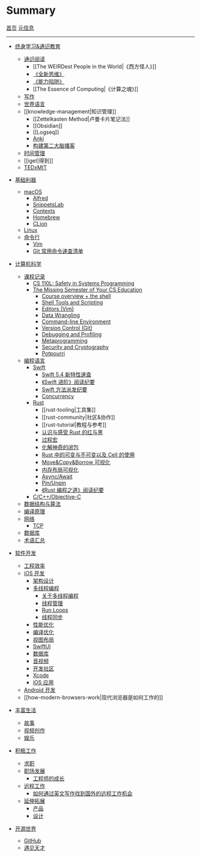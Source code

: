# Summary

[首页](./Introduction.md)
[元信息](./meta/meta.md)

---

- [终身学习&通识教育](./education/education.md)

  - [通识阅读](./education/reading/reading.md)
    - [[The WEIRDest People in the World|《西方怪人》]] 
    - [《全新思维》](./education/reading/a-whole-new-mind.md)
    - [《能力陷阱》](./education/reading/act-like-a-leader.md)
    - [[The Essence of Computing|《计算之魂》]]
  - [写作](./education/writing/writing.md)
  - [世界语言](./education/language.md)
  - [[knowledge-management|知识管理]]
    - [[Zettelkasten Method|卢曼卡片笔记法]]
    - [[Obsidian]]
    - [[Logseq]]
    - [Anki](./education/anki.md)
    - [构建第二大脑播客](./education/second-brain-podcast.md)
  - [时间管理](./productivity/productivity.md)
  - [[iget|得到]]
  - [TEDxMIT](./education/tedxmit.md)

- [基础利器](./infrastructure/infrastructure.md)
  - [macOS](./macOS/macOS.md)
    - [Alfred](./macOS/alfred.md)
    - [SnippetsLab](./macOS/snippetsLab.md)
    - [Contexts](./macOS/contexts.md)
    - [Homebrew](./macOS/homebrew.md)
    - [CLion](./macOS/clion.md)
  - [Linux](./linux/linux.md)
  - [命令行](./cli/cli.md)
    - [Vim](./cli/vim.md)
    - [Git 常用命令速查清单](./cli/git-quick-checklist.md)
- [计算机科学](./cs/cs.md)

  - [课程记录]()
    - [CS 110L: Safety in Systems Programming](./cs/class/cs110l.md)
    - [The Missing Semester of Your CS Education](./cs/class/missing-semester.md)
      - [Course overview + the shell](./cs/class/missing-semester/course-shell.md)
      - [Shell Tools and Scripting](./cs/class/missing-semester/shell-tools.md)
      - [Editors (Vim)](./cs/class/missing-semester/editors.md)
      - [Data Wrangling](./cs/class/missing-semester/data-wrangling.md)
      - [Command-line Environment](./cs/class/missing-semester/command-line.md)
      - [Version Control (Git)](./cs/class/missing-semester/version-control.md)
      - [Debugging and Profiling](./cs/class/missing-semester/debugging-profiling.md)
      - [Metaprogramming](./cs/class/missing-semester/metaprogramming.md)
      - [Security and Cryptography](./cs/class/missing-semester/security.md)
      - [Potpourri](./cs/class/missing-semester/potpourri.md)
  - [编程语言](./programming-languages/programming-languages.md)
    - [Swift](./programming-languages/swift/swift.md)
      - [Swift 5.4 新特性速查](./programming-languages/swift/what's-new-5-4.md)
      - [《Swift 进阶》阅读纪要](./programming-languages/swift/advanced-swift.md)
      - [Swift 方法派发纪要](./programming-languages/swift/swift-method-dispatch-notes.md)
      - [Concurrency](./programming-languages/swift/concurrency.md)
    - [Rust](./programming-languages/rust/rust.md)
      - [[rust-tooling|工具集]]
      - [[rust-community|社区&协作]]
      - [[rust-tutorial|教程与参考]]
      - [认识与感受 Rust 的红与黑](./programming-languages/rust/insights_about_rust.md)
      - [过程宏](./programming-languages/rust/concepts/proc_macro.md)
      - [化解神奇的闭包](./programming-languages/rust/concepts/closure.md)
      - [Rust 中的可变与不可变以及 Cell 的使用](./programming-languages/rust/concepts/interior_mutability_and_cells.md)
      - [Move&Copy&Borrow 可视化](./programming-languages/rust/concepts/move_copy_borrow.md)
      - [内存布局可视化](./programming-languages/rust/concepts/memory_layout.md)
      - [Async/Await](./programming-languages/rust/concepts/async_await.md)
      - [Pin/Unpin](./programming-languages/rust/concepts/pin_unpin.md)
      - [《Rust 编程之道》阅读纪要](./programming-languages/rust/tao-of-rust.md)
    - [C/C++/Objective-C](./programming-languages/c-style/c-style.md)
  - [数据结构与算法](./cs/algorithms.md)
  - [编译原理](./cs/compiliers.md)
  - [网络](./cs/networking/networking.md)
    - [TCP](./cs/networking/tcp.md)
  - [数据库](./cs/database.md)
  - [术语汇总](./cs/terminology.md)

- [软件开发](./software-development/software-development.md)

  - [工程效率](./software-development/engineering.md)
  - [iOS 开发](./iOSDev/iOSDev.md)
    - [架构设计](./iOSDev/architecture.md)
    - [多线程编程](./iOSDev/threading-programming/threading-programming.md)
      - [关于多线程编程](./iOSDev/threading-programming/about.md)
      - [线程管理](./iOSDev/threading-programming/thread-management.md)
      - [Run Loops](./iOSDev/threading-programming/run-loops.md)
      - [线程同步](./iOSDev/threading-programming/synchronization.md)
    - [性能优化](./iOSDev/performance.md)
    - [编译优化](./iOSDev/build-optimization.md)
    - [视图布局](./iOSDev/ui-layout.md)
    - [SwiftUI](./iOSDev/swift-ui.md)
    - [数据库](./iOSDev/database.md)
    - [音视频](./iOSDev/av.md)
    - [开发社区](./iOSDev/community.md)
    - [Xcode](./iOSDev/xcode.md)
    - [iOS 应用](./iOSDev/apps.md)
  - [Android 开发](./software-development/android.md)
  - [[how-modern-browsers-work|现代浏览器是如何工作的]]

- [丰富生活](./life/life.md)

  - [故事](./life/stories.md)
  - [视频创作](./life/video_creation.md)
  - [娱乐](./life/entertainment.md)

- [积极工作](./work/work.md)

  - [求职](./work/job-hunt.md)
  - [职场发展](./work/career.md)
    - [工程师的成长](./work/articles/better-engineer.md)
  - [远程工作](./work/remote.md)
    - [如何通过英文写作找到国外的远程工作机会](./work/articles/how-to-get-a-remote-job-by-writing-in-english.md)
  - [延伸拓展](./work/slashie.md)
    - [产品](./product/product.md)
    - [设计](./design/design.md)

- [开源世界](./open-source/open-source.md)
  - [GitHub](./open-source/github.md)
  - [遇见天才](./open-source/meet-geniuses.md)
